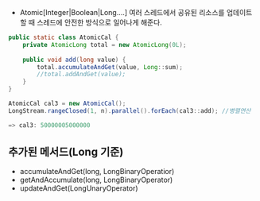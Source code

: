 * Atomic[Integer|Boolean|Long....] 여러 스레드에서 공유된 리소스를 업데이트 할 때 스레드에 안전한 방식으로 일어나게 해준다.

```java
public static class AtomicCal {
	private AtomicLong total = new AtomicLong(0L);
	
	public void add(long value) {
		total.accumulateAndGet(value, Long::sum);
		//total.addAndGet(value);
	}
}

AtomicCal cal3 = new AtomicCal();
LongStream.rangeClosed(1, n).parallel().forEach(cal3::add); //병렬연산

=> cal3: 50000005000000
```

## 추가된 메서드(Long 기준)

* accumulateAndGet(long, LongBinaryOperatior)
* getAndAccumulate(long, LongBinaryOperator)
* updateAndGet(LongUnaryOperator)